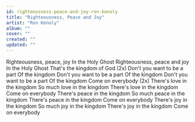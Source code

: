 ```yaml
---
id: righteousness-peace-and-joy-ron-kenoly
title: "Righteousness, Peace and Joy"
artist: "Ron Kenoly"
album: ""
cover: ""
created: ""
updated: ""
---
```


Righteousness, peace, joy
In the Holy Ghost
Righteousness, peace and joy
In the Holy Ghost
That's the kingdom of God
 (2x)
Don't you want to be a part
Of the kingdom
Don't you want to be a part
Of the kingdom
Don't you want to be a part
Of the kingdom
Come on everybody (2x)
There's love in the kingdom
So much love in the kingdom
There's love in the kingdom
Come on everybody
There's peace in the kingdom
So much peace in the kingdom
There's peace in the kingdom
Come on everybody
There's joy in the kingdom
So much joy in the kingdom
There's joy in the kingdom
Come on everybody